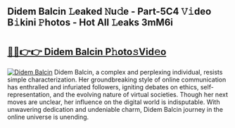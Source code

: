 ## Didem Balcin 𝙻eaked 𝙽u𝚍e - Part-5C4 𝚅𝚒deo B𝚒kini 𝙿hotos - Hot All 𝙻eaks 3mM6i

# <h2><a href="http://ld3w7v.urlbe.top/?page=Didem+Balcin">🔗🔗👉👉 Didem Balcin P𝚑oto𝚜Vid𝚎o</a></h2>

[![Didem Balcin](https://i.imgur.com/eBuTRDB.gif)](http://ld3w7v.urlbe.top/?page=Didem+Balcin)
Didem Balcin, a complex and perplexing individual, resists simple characterization. Her groundbreaking style of online communication has enthralled and infuriated followers, igniting debates on ethics, self-representation, and the evolving nature of virtual societies. Though her next moves are unclear, her influence on the digital world is indisputable. With unwavering dedication and undeniable charm, Didem Balcin journey in the online universe is unending.
